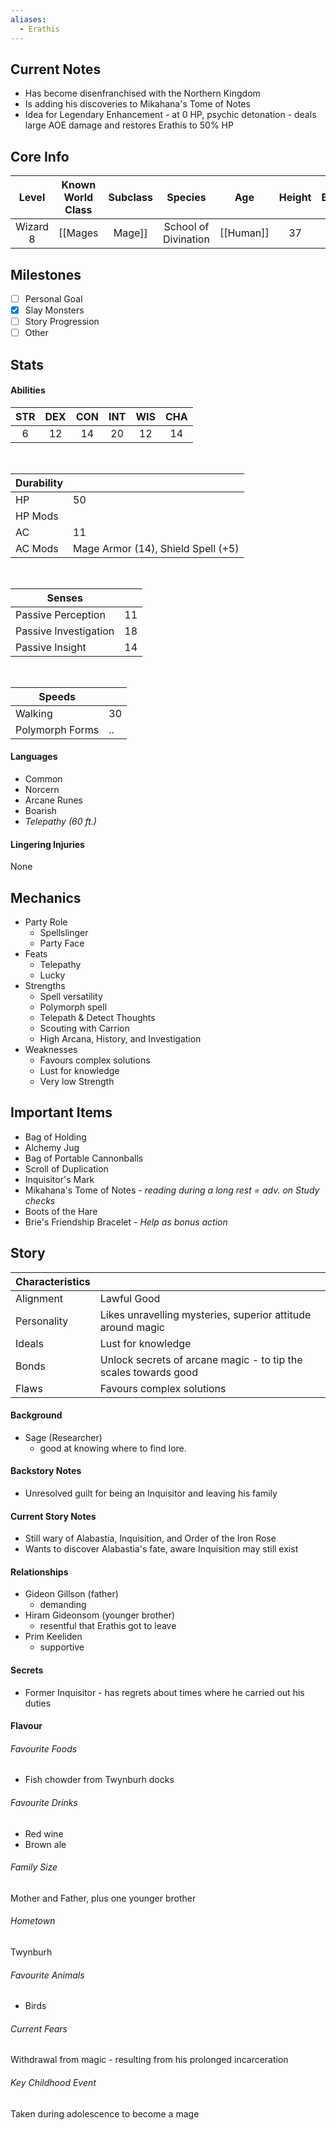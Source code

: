 ```yaml
---
aliases:
  - Erathis
---
```

## Current Notes
- Has become disenfranchised with the Northern Kingdom
- Is adding his discoveries to Mikahana's Tome of Notes
- Idea for Legendary Enhancement - at 0 HP, psychic detonation - deals large AOE damage and restores Erathis to 50% HP
## Core Info
| Level | Known World Class | Subclass | Species | Age | Height | Build |
|:---:|:---:|:---:|:---:|:---:|:---:|:---:|
| Wizard 8 | [[Mages|Mage]] | School of Divination | [[Human]] | 37 | 5' 11" | Thin |
## Milestones
- [ ] Personal Goal
- [x] Slay Monsters
- [ ] Story Progression
- [ ] Other
## Stats
#### Abilities
| STR | DEX | CON | INT | WIS | CHA |
|:---:|:---:|:---:|:---:|:---:|:---:|
| 6 | 12 | 14 | 20 | 12 | 14 |

<br>

| Durability | |
|---|---|
| HP | 50 |
| HP Mods |  |
| AC | 11 |
| AC Mods | Mage Armor (14), Shield Spell (+5) |

<br>

| Senses | |
|---|---|
| Passive Perception | 11 |
| Passive Investigation | 18 |
| Passive Insight | 14 |

<br>

| Speeds | |
|---|---|
| Walking | 30 |
| Polymorph Forms | .. |
#### Languages
- Common
- Norcern
- Arcane Runes
- Boarish
- *Telepathy (60 ft.)*
#### Lingering Injuries
None
## Mechanics
- Party Role
	- Spellslinger
	- Party Face
- Feats
	- Telepathy
	- Lucky
- Strengths
	- Spell versatility
	- Polymorph spell
	- Telepath & Detect Thoughts
	- Scouting with Carrion
	- High Arcana, History, and Investigation
- Weaknesses
	- Favours complex solutions
	- Lust for knowledge
	- Very low Strength
## Important Items
- Bag of Holding
- Alchemy Jug
- Bag of Portable Cannonballs
- Scroll of Duplication
- Inquisitor's Mark
- Mikahana's Tome of Notes - *reading during a long rest = adv. on Study checks*
- Boots of the Hare
- Brie's Friendship Bracelet - *Help as bonus action*
## Story
| Characteristics | |
|---|---|
| Alignment | Lawful Good |
| Personality | Likes unravelling mysteries, superior attitude around magic |
| Ideals | Lust for knowledge |
| Bonds | Unlock secrets of arcane magic - to tip the scales towards good |
| Flaws | Favours complex solutions |
#### Background
- Sage (Researcher)
	- good at knowing where to find lore.
#### Backstory Notes
- Unresolved guilt for being an Inquisitor and leaving his family
#### Current Story Notes
- Still wary of Alabastia, Inquisition, and Order of the Iron Rose
- Wants to discover Alabastia's fate, aware Inquisition may still exist
#### Relationships
- Gideon Gillson (father)
	- demanding
- Hiram Gideonsom (younger brother)
	- resentful that Erathis got to leave
- Prim Keeliden
	- supportive
#### Secrets
- Former Inquisitor - has regrets about times where he carried out his duties
#### Flavour
###### Favourite Foods
- Fish chowder from Twynburh docks
###### Favourite Drinks
- Red wine
- Brown ale
###### Family Size
Mother and Father, plus one younger brother
###### Hometown
Twynburh
###### Favourite Animals
- Birds
###### Current Fears
Withdrawal from magic - resulting from his prolonged incarceration
###### Key Childhood Event
Taken during adolescence to become a mage
